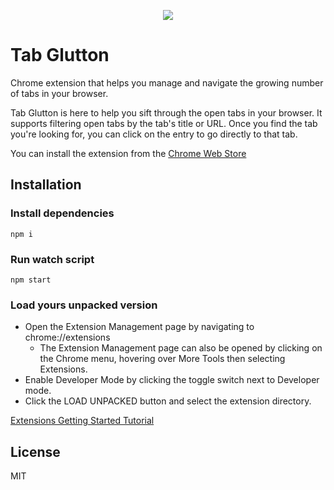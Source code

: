 <p align="center">
	<a href="https://chrome.google.com/webstore/detail/tab-glutton/ekfmaibfpamaegficfifofnlhalkbdfm" align="center" target="_blank">
		<img src="./img/tab_glutton_128.png">
	</a>
</p>

# Tab Glutton

Chrome extension that helps you manage and navigate the growing number of tabs in your browser.

Tab Glutton is here to help you sift through the open tabs in your browser.  It supports filtering open tabs by the tab's title or URL.  Once you find the tab you're looking for, you can click on the entry to go directly to that tab.

You can install the extension from the [Chrome Web Store](https://chrome.google.com/webstore/detail/tab-glutton/ekfmaibfpamaegficfifofnlhalkbdfm)


## Installation

### Install dependencies
```
npm i
```

### Run watch script
```
npm start
```

### Load yours unpacked version
- Open the Extension Management page by navigating to chrome://extensions
  - The Extension Management page can also be opened by clicking on the Chrome menu, hovering over More Tools then selecting Extensions.
- Enable Developer Mode by clicking the toggle switch next to Developer mode.
- Click the LOAD UNPACKED button and select the extension directory.

[Extensions Getting Started Tutorial](https://developer.chrome.com/extensions/getstarted)

## License
MIT